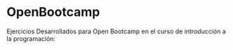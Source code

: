 # OpenBootcamp

Ejercicios Desarrollados para Open Bootcamp en el curso de introducción a la programación: